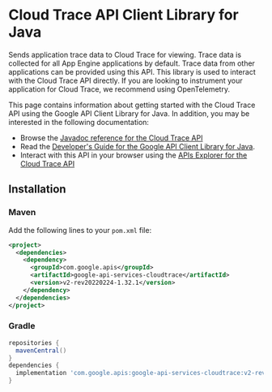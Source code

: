 # Cloud Trace API Client Library for Java

Sends application trace data to Cloud Trace for viewing. Trace data is collected for all App Engine applications by default. Trace data from other applications can be provided using this API. This library is used to interact with the Cloud Trace API directly. If you are looking to instrument your application for Cloud Trace, we recommend using OpenTelemetry. 

This page contains information about getting started with the Cloud Trace API
using the Google API Client Library for Java. In addition, you may be interested
in the following documentation:

* Browse the [Javadoc reference for the Cloud Trace API][javadoc]
* Read the [Developer's Guide for the Google API Client Library for Java][google-api-client].
* Interact with this API in your browser using the [APIs Explorer for the Cloud Trace API][api-explorer]

## Installation

### Maven

Add the following lines to your `pom.xml` file:

```xml
<project>
  <dependencies>
    <dependency>
      <groupId>com.google.apis</groupId>
      <artifactId>google-api-services-cloudtrace</artifactId>
      <version>v2-rev20220224-1.32.1</version>
    </dependency>
  </dependencies>
</project>
```

### Gradle

```gradle
repositories {
  mavenCentral()
}
dependencies {
  implementation 'com.google.apis:google-api-services-cloudtrace:v2-rev20220224-1.32.1'
}
```

[javadoc]: https://googleapis.dev/java/google-api-services-cloudtrace/latest/index.html
[google-api-client]: https://github.com/googleapis/google-api-java-client/
[api-explorer]: https://developers.google.com/apis-explorer/#p/cloudtrace/v1/
